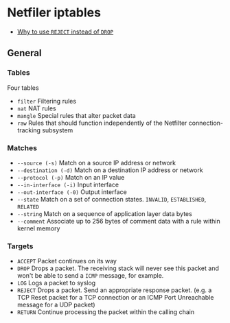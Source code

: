 # Netfiler iptables

- [Why to use `REJECT` instead of `DROP`](http://www.chiark.greenend.org.uk/~peterb/network/drop-vs-reject)

## General

### Tables

Four tables
- `filter`    Filtering rules
- `nat`       NAT rules
- `mangle`    Special rules that alter packet data
- `raw`       Rules that should function independently of the Netfilter
              connection-tracking subsystem

### Matches
- `--source (-s)`       Match on a source IP address or network
- `--destination (-d)`  Match on a destination IP address or network
- `--protocol (-p)`     Match on an IP value
- `--in-interface (-i)` Input interface
- `--out-interface (-0)` Output interface
- `--state`             Match on a set of connection states.
                        `INVALID`, `ESTABLISHED`, `RELATED`
- `--string`            Match on a sequence of application layer data
                        bytes
- `--comment`           Associate up to 256 bytes of comment data
                        with a rule within kernel memory

### Targets
- `ACCEPT`  Packet continues on its way
- `DROP`    Drops a packet. The receiving stack will never see this
            packet and won't be able to send a `ICMP` message, for example.
- `LOG`     Logs a packet to syslog
- `REJECT`  Drops a packet. Send an appropriate response packet.
            (e.g. a TCP Reset packet for a TCP connection or an ICMP Port
            Unreachable message for a UDP packet)
- `RETURN`  Continue processing the packet within the calling chain




